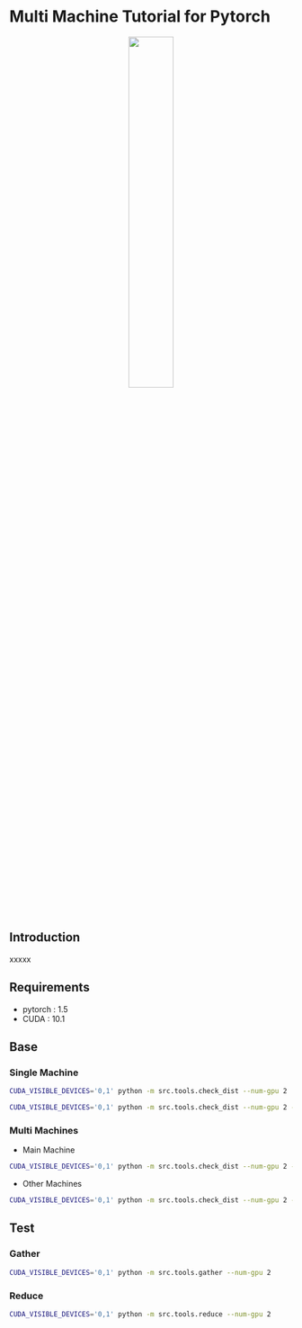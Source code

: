 # Multi Machine Tutorial for Pytorch
<p align="center"><img width="40%" src="./imgs/pytorch.png"></p>

## Introduction
xxxxx

## Requirements
* pytorch : 1.5
* CUDA : 10.1

## Base

### Single Machine
```bash
CUDA_VISIBLE_DEVICES='0,1' python -m src.tools.check_dist --num-gpu 2
```

```bash
CUDA_VISIBLE_DEVICES='0,1' python -m src.tools.check_dist --num-gpu 2 --dist_port 47515
```

### Multi Machines
* Main Machine

```bash
CUDA_VISIBLE_DEVICES='0,1' python -m src.tools.check_dist --num-gpu 2 --num-machine 2 --machine-rank 0
```

* Other Machines

```bash
CUDA_VISIBLE_DEVICES='0,1' python -m src.tools.check_dist --num-gpu 2 --num-machine 2 --machine-rank 1 --dist_ip xxx.xxx.xxx.xxx --dist_port xxxxx
```

## Test

### Gather
```bash
CUDA_VISIBLE_DEVICES='0,1' python -m src.tools.gather --num-gpu 2
```

### Reduce
```bash
CUDA_VISIBLE_DEVICES='0,1' python -m src.tools.reduce --num-gpu 2
```
